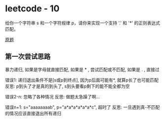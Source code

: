 
# leetcode - 10

给你一个字符串 s 和一个字符规律 p，请你来实现一个支持 '.' 和 '*' 的正则表达式匹配。

[原题](https://leetcode-cn.com/problems/regular-expression-matching/)

## 第一次尝试思路

暴力递归, 如果是字母就直接匹配, 如果是 * , 尝试匹配或不匹配, 如果是 . , 直接过

错误1: 递归退出条件不是[s或p到终点], 因为p后面可能有*, 就算p长了也可能匹配
反思: p到头了才是真的到头了, s到头要看p剩下的能不能全都为空

错误2-n: 忽略了各种情况
反思: 做题太急躁了啊...

错误n+1: s="aaaaaaaab", p="a\*a\*a\*a\*a\*a\*c", 超时了
反思: 一旦遇到真-不匹配的情况应该直接退出所有递归